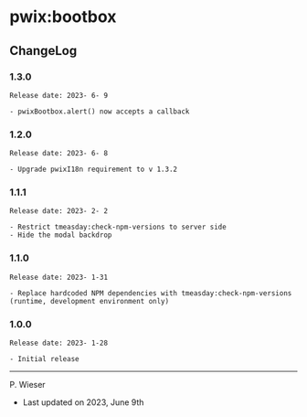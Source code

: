# pwix:bootbox

## ChangeLog

### 1.3.0

    Release date: 2023- 6- 9

    - pwixBootbox.alert() now accepts a callback

### 1.2.0

    Release date: 2023- 6- 8

    - Upgrade pwixI18n requirement to v 1.3.2

### 1.1.1

    Release date: 2023- 2- 2

    - Restrict tmeasday:check-npm-versions to server side
    - Hide the modal backdrop

### 1.1.0

    Release date: 2023- 1-31

    - Replace hardcoded NPM dependencies with tmeasday:check-npm-versions (runtime, development environment only)

### 1.0.0

    Release date: 2023- 1-28

    - Initial release

---
P. Wieser
- Last updated on 2023, June 9th
